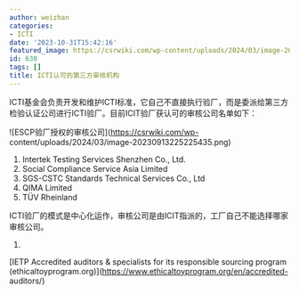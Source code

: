 ```yaml
---
author: weizhan
categories:
- ICTI
date: '2023-10-31T15:42:16'
featured_image: https://csrwiki.com/wp-content/uploads/2024/03/image-20230913225225435.png
id: 630
tags: []
title: ICTI认可的第三方审核机构
---
```


ICTI基金会负责开发和维护ICTI标准，它自己不直接执行验厂，而是委派给第三方检验认证公司进行ICTI验厂。目前ICIT验厂获认可的审核公司名单如下：

![ESCP验厂授权的审核公司](https://csrwiki.com/wp-
content/uploads/2024/03/image-20230913225225435.png)

  1. Intertek Testing Services Shenzhen Co., Ltd.
  2. Social Compliance Service Asia Limited
  3. SGS-CSTC Standards Technical Services Co., Ltd
  4. QIMA Limited
  5. TÜV Rheinland

ICTI验厂的模式是中心化运作，审核公司是由ICIT指派的，工厂自己不能选择哪家审核公司。

  1. 

[IETP Accredited auditors & specialists for its responsible sourcing program
(ethicaltoyprogram.org)](https://www.ethicaltoyprogram.org/en/accredited-
auditors/)


